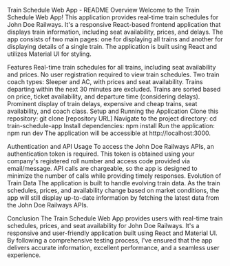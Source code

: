 Train Schedule Web App - README
Overview
Welcome to the Train Schedule Web App! This application provides real-time train schedules for John Doe Railways. It's a responsive React-based frontend application that displays train information, including seat availability, prices, and delays. The app consists of two main pages: one for displaying all trains and another for displaying details of a single train. The application is built using React and utilizes Material UI for styling.

Features
Real-time train schedules for all trains, including seat availability and prices.
No user registration required to view train schedules.
Two train coach types: Sleeper and AC, with prices and seat availability.
Trains departing within the next 30 minutes are excluded.
Trains are sorted based on price, ticket availability, and departure time (considering delays).
Prominent display of train delays, expensive and cheap trains, seat availability, and coach class.
Setup and Running the Application
Clone this repository: git clone [repository URL]
Navigate to the project directory: cd train-schedule-app
Install dependencies: npm install
Run the application: npm run dev
The application will be accessible at http://localhost:3000.

Authentication and API Usage
To access the John Doe Railways APIs, an authentication token is required. This token is obtained using your company's registered roll number and access code provided via email/message.
API calls are chargeable, so the app is designed to minimize the number of calls while providing timely responses.
Evolution of Train Data
The application is built to handle evolving train data. As the train schedules, prices, and availability change based on market conditions, the app will still display up-to-date information by fetching the latest data from the John Doe Railways APIs.

Conclusion
The Train Schedule Web App provides users with real-time train schedules, prices, and seat availability for John Doe Railways. It's a responsive and user-friendly application built using React and Material UI. By following a comprehensive testing process, I've ensured that the app delivers accurate information, excellent performance, and a seamless user experience.
